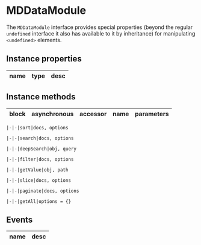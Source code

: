 # MDDataModule
The `MDDataModule` interface provides special properties (beyond the regular `undefined` interface it also has available to it by inheritance) for manipulating `<undefined>` elements.

## Instance properties

name|type|desc
---|---|---

## Instance methods

block|asynchronous|accessor|name|parameters
---|---|---|---|---

    |-|-|sort|docs, options

    |-|-|search|docs, options

    |-|-|deepSearch|obj, query

    |-|-|filter|docs, options

    |-|-|getValue|obj, path

    |-|-|slice|docs, options

    |-|-|paginate|docs, options

    |-|-|getAll|options = {}

## Events

name|desc
---|---
